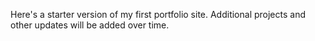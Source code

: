 Here's a starter version of my first portfolio site. Additional projects and other updates will be added over time. 
